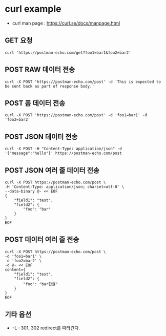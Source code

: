 # curl example

- curl man page : https://curl.se/docs/manpage.html


## GET 요청
```
curl 'https://postman-echo.com/get?foo1=bar1&foo2=bar2'
```

## POST RAW 데이터 전송
```
curl -X POST 'https://postman-echo.com/post' -d 'This is expected to be sent back as part of response body.'
```

## POST 폼 데이터 전송
```
curl -X POST 'https://postman-echo.com/post' -d 'foo1=bar1' -d 'foo2=bar2'
```

## POST JSON 데이터 전송
```
curl -X POST -H "Content-Type: application/json" -d '{"message":"hello"}' https://postman-echo.com/post
```

## POST JSON 여러 줄 데이터 전송
```
curl -X POST https://postman-echo.com/post \
-H 'Content-Type: application/json; charset=utf-8' \
--data-binary @- << EOF
{
    "field1": "test",
    "field2": {
        "foo": "bar"
    }
}
EOF
```

## POST 데이터 여러 줄 전송
```
curl -X POST https://postman-echo.com/post \
-d 'foo1=bar1' \
-d 'foo2=bar2' \
-d @- << EOF
content={
    "field1": "test",
    "field2": {
        "foo": "bar한글"
    }
}
EOF
```

## 기타 옵션
- -L : 301, 302 redirect를 따라간다.


